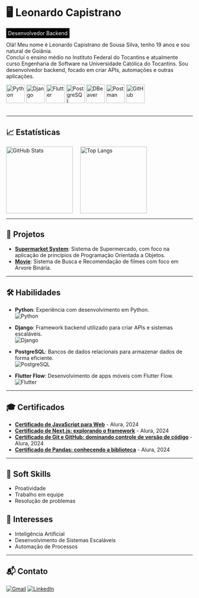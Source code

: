 # 🖥️ Leonardo Capistrano  

<p style="background-color: #000000; color: white; padding: 5px; display: inline;">Desenvolvedor Backend</p>

Olá! Meu nome é Leonardo Capistrano de Sousa Silva, tenho 19 anos e sou natural de Goiânia.  
Concluí o ensino médio no Instituto Federal do Tocantins e atualmente curso Engenharia de Software na Universidade Católica do Tocantins. Sou desenvolvedor backend, focado em criar APIs, automações e outras aplicações.

<div style="display: inline_block">
    <img src="https://cdn.jsdelivr.net/gh/devicons/devicon@latest/icons/python/python-original.svg" alt="Python" height="50px" />
    <img src="https://cdn.jsdelivr.net/gh/devicons/devicon@latest/icons/django/django-plain.svg" alt="Django" height="50px" />
    <img src="https://cdn.jsdelivr.net/gh/devicons/devicon@latest/icons/flutter/flutter-original.svg" alt="Flutter" height="50px" />
    <img src="https://cdn.jsdelivr.net/gh/devicons/devicon@latest/icons/postgresql/postgresql-original.svg" alt="PostgreSQL" height="50px" />
    <img src="https://cdn.jsdelivr.net/gh/devicons/devicon@latest/icons/dbeaver/dbeaver-original.svg" alt="DBeaver" height="50px" />
    <img src="https://cdn.jsdelivr.net/gh/devicons/devicon@latest/icons/postman/postman-original.svg" alt="Postman" height="50px" />
    <img src="https://cdn.jsdelivr.net/gh/devicons/devicon@latest/icons/github/github-original.svg" alt="GitHub" height="50px" />
</div>
</br>


---

## 📈 Estatísticas

<div style="display: flex; flex-wrap: wrap; gap: 20px; align-items: center;">
    <img 
        alt="GitHub Stats" 
        height="180px"
        src="https://github-readme-stats.vercel.app/api?username=LCapistrano25&show_icons=true&theme=radical&include_all_commits=True&locale=pt-br"
    />
    <img 
        alt="Top Langs" 
        height="180px"
        src="https://github-readme-stats.vercel.app/api/top-langs/?username=LCapistrano25&layout=compact&include_all_commits=True&locale=pt-br"
    />
</div>

---

## 🚀 Projetos

- **[Supermarket System](https://github.com/LCapistrano25/Supermarket_system)**: Sistema de Supermercado, com foco na aplicação de princípios de Programação Orientada a Objetos.
- **[Movie](https://github.com/LCapistrano25/Movie)**: Sistema de Busca e Recomendação de filmes com foco em Arvore Binária.

---

## 🛠️ Habilidades

- **Python**: Experiência com desenvolvimento em Python.  
  ![Python](https://img.shields.io/badge/Python-3776AB?style=for-the-badge&logo=python&logoColor=white)

- **Django**: Framework backend utilizado para criar APIs e sistemas escaláveis.  
  ![Django](https://img.shields.io/badge/Django-092E20?style=for-the-badge&logo=django&logoColor=white)

- **PostgreSQL**: Bancos de dados relacionais para armazenar dados de forma eficiente.  
  ![PostgreSQL](https://img.shields.io/badge/PostgreSQL-316192?style=for-the-badge&logo=postgresql&logoColor=white)

- **Flutter Flow**: Desenvolvimento de apps móveis com Flutter Flow.  
  ![Flutter](https://img.shields.io/badge/Flutter-02569B?style=for-the-badge&logo=flutter&logoColor=white)

---

## 🎓 Certificados

- **[Certificado de JavaScript para Web](https://cursos.alura.com.br/certificate/5f14bfb8-c40f-4a19-a6c6-952c196fe123)** - Alura, 2024
- **[Certificado de Next.js: explorando o framework](https://cursos.alura.com.br/certificate/f147cbbd-934c-48d6-9f80-e14d8eb656b4)** - Alura, 2024
- **[Certificado de Git e GitHub: dominando controle de versão de código](https://cursos.alura.com.br/formalCertificate/71d0d08c-b410-4c77-91fd-0ae364dd54ad)** - Alura, 2024
- **[Certificado de Pandas: conhecendo a biblioteca](https://cursos.alura.com.br/formalCertificate/8746a25c-777b-4ab8-a214-d77591317c89)** - Alura, 2024

---

## 🧠 Soft Skills

- Proatividade
- Trabalho em equipe  
- Resolução de problemas

## 🎯 Interesses

- Inteligência Artificial  
- Desenvolvimento de Sistemas Escaláveis  
- Automação de Processos

---

## 📬 Contato

<div style='inline-block'>

[![Gmail](https://img.shields.io/badge/Gmail-D14836?style=for-the-badge&logo=gmail&logoColor=white)](mailto:leonardo.capistrano@gmail.com) [![LinkedIn](https://img.shields.io/badge/LinkedIn-0077B5?style=for-the-badge&logo=linkedin&logoColor=white)](https://www.linkedin.com/in/leonardo-capistrano-de-sousa-silva-193618284?lipi=urn%3Ali%3Apage%3Ad_flagship3_profile_view_base_contact_details%3BBaFAcjOXQuCvZlwe5JKgfw%3D%3D)
</div>

